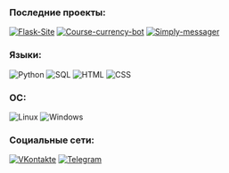 ### Последние проекты:
[![Flask-Site](https://img.shields.io/badge/-Flask_site-000000?style=flat&logo=Flask&logoColor=ffffff)](https://github.com/coldcloudgold/Flask-site)
[![Course-currency-bot](https://img.shields.io/badge/-Telegram_bot-26A5E4?style=flat&logo=Probot&logoColor=ffffff)](https://github.com/coldcloudgold/Course-currency-bot)
[![Simply-messager](https://img.shields.io/badge/-Desktop_messager-1A73E8?style=flat)](https://github.com/coldcloudgold/Simply-messager)

### Языки:
![Python](https://img.shields.io/badge/-Python-3776AB?style=flat&logo=Python&logoColor=ffffff)
![SQL](https://img.shields.io/badge/-SQL-003B57?style=flat)
![HTML](https://img.shields.io/badge/-HTML-E34F26?style=flat&logo=HTML5&logoColor=ffffff)
![CSS](https://img.shields.io/badge/-CSS-1572B6?style=flat&logo=CSS3&logoColor=ffffff)

### ОС:

![Linux](https://img.shields.io/badge/-Linux-E95420?style=flat&logo=Ubuntu&logoColor=ffffff)
![Windows](https://img.shields.io/badge/-Windows-0078D6?style=flat&logo=Winodws&logoColor=ffffff)

### Социальные сети:
[![VKontakte](https://img.shields.io/badge/-VK-4680C2?style=flat&logo=VK&logoColor=ffffff)](https://vk.com/cold_cloud_gold)
[![Telegram](https://img.shields.io/badge/-Telegram-26A5E4?style=flat&logo=Telegram&logoColor=ffffff)](https://t.me/Octave_Parango)
